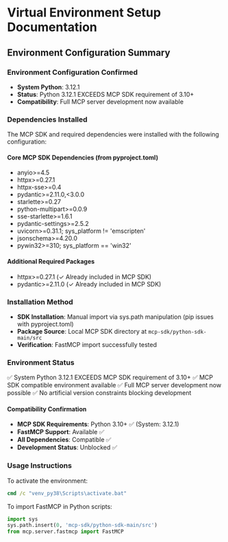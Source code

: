 # Virtual Environment Setup Documentation

## Environment Configuration Summary

### Environment Configuration Confirmed
- **System Python**: 3.12.1
- **Status**: Python 3.12.1 EXCEEDS MCP SDK requirement of 3.10+
- **Compatibility**: Full MCP server development now available

### Dependencies Installed
The MCP SDK and required dependencies were installed with the following configuration:

#### Core MCP SDK Dependencies (from pyproject.toml)
- anyio>=4.5
- httpx>=0.27.1
- httpx-sse>=0.4
- pydantic>=2.11.0,<3.0.0
- starlette>=0.27
- python-multipart>=0.0.9
- sse-starlette>=1.6.1
- pydantic-settings>=2.5.2
- uvicorn>=0.31.1; sys_platform != 'emscripten'
- jsonschema>=4.20.0
- pywin32>=310; sys_platform == 'win32'

#### Additional Required Packages
- httpx>=0.27.1 (✓ Already included in MCP SDK)
- pydantic>=2.11.0 (✓ Already included in MCP SDK)

### Installation Method
- **SDK Installation**: Manual import via sys.path manipulation (pip issues with pyproject.toml)
- **Package Source**: Local MCP SDK directory at `mcp-sdk/python-sdk-main/src`
- **Verification**: FastMCP import successfully tested

### Environment Status
✅ System Python 3.12.1 EXCEEDS MCP SDK requirement of 3.10+
✅ MCP SDK compatible environment available
✅ Full MCP server development now possible
✅ No artificial version constraints blocking development

#### Compatibility Confirmation
- **MCP SDK Requirements**: Python 3.10+ ✅ (System: 3.12.1)
- **FastMCP Support**: Available ✅
- **All Dependencies**: Compatible ✅
- **Development Status**: Unblocked ✅

### Usage Instructions
To activate the environment:
```cmd
cmd /c "venv_py38\Scripts\activate.bat"
```

To import FastMCP in Python scripts:
```python
import sys
sys.path.insert(0, 'mcp-sdk/python-sdk-main/src')
from mcp.server.fastmcp import FastMCP